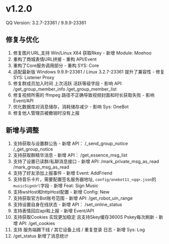 # v1.2.0

QQ Version: 3.2.7-23361 / 9.9.9-23361

## 修复与优化
1. 修复图片URL,支持 Win/Linux X64 获取Rkey - 新增 Module: Moehoo
2. 重构了商城表情URL拼接 - 重构 API/Event
3. 重构了Core服务调用部分 - 重构 SYS: Core
4. 适配最新版 Windows 9.9.9-23361 / Linux 3.2.7-23361 提升了兼容性 - 修复 SYS: Listener Proxy
5. 修复群成员加入时间 上次活跃 活跃等级字段 - 影响 API: /get_group_member_info /get_group_member_list
6. 修复视频所需的 ffmpeg 路径不正确导致视频封面和时长获取失败 - 影响 Event/API
7. 优化数据库对消息储存，消耗储存减少 - 影响 Sys: OneBot
8. 修复他人管理员被撤销时没有上报

## 新增与调整
1. 支持获取与设置群公告 - 新增 API： /_send_group_notice /_get_group_notice
2. 支持获取群精华消息 - 新增 API： /get_essence_msg_list
3. 支持了设置已读群/私聊消息接口 - 新增 API: /mark_private_msg_as_read /mark_group_msg_as_read
4. 支持了好友添加上报事件 - 新增 Event: AddFriend
5. 支持音乐卡片，需要配置签名服务器地址, `config/onebot11_<qq>.json`的`musicSignUrl`字段 - 新增 Feat: Sign Music
6. 支持wsHost和httpHost配置 - 新增 Config: New
7. 支持获取官方Bot账号范围 - 新增 API: /get_robot_uin_range
8. 支持设置自身在线状态 - 新增 API： /set_online_status
9. 支持表情回应api和上报 - 新增 Event/API
10. 支持获取Cookies 实现更加稳定 且支持Skey缓存3600S Pskey每次刷新 - 新增 API: /get_cookies
11. 支持 服务端踢下线 / 其它设备上线 / 重复登录 日志 - 新增 Sys: Log
12. /get_status 新增了消息统计
